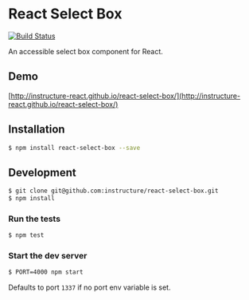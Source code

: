 # React Select Box

[![Build Status](https://travis-ci.org/instructure/react-select-box.svg?branch=master)](https://travis-ci.org/instructure/react-select-box)

An accessible select box component for React.

## Demo

[http://instructure-react.github.io/react-select-box/](http://instructure-react.github.io/react-select-box/)


## Installation

```bash
$ npm install react-select-box --save
```

## Development

```bash
$ git clone git@github.com:instructure/react-select-box.git
$ npm install
```

### Run the tests

```bash
$ npm test
```

### Start the dev server

```bash
$ PORT=4000 npm start
```

Defaults to port `1337` if no port env variable is set.
